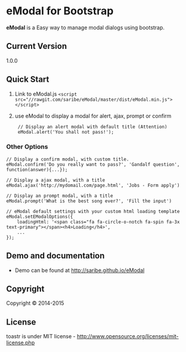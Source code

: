 # eModal for Bootstrap
**eModal** is a Easy way to manage modal dialogs using bootstrap.


## Current Version
1.0.0

## Quick Start

1. Link to eModal.js `<script src="//rawgit.com/saribe/eModal/master/dist/eModal.min.js"></script>`
2. use eModal to display a modal for alert, ajax, prompt or confirm

		// Display an alert modal with default title (Attention)
		eModal.alert('You shall not pass!');

### Other Options
	// Display a confirm modal, with custom title.
	eModal.confirm('Do you really want to pass?', 'Gandalf question', function(answer){...});
	
	// Display a ajax modal, with a title
	eModal.ajax('http://mydomail.com/page.html', 'Jobs - Form apply')
	
	// Display an prompt modal, with a title
	eModal.prompt('What is the best song ever?', 'Fill the input')
		
	// eModal default settings with your custom html loading template
	eModal.setEModalOptions({ 
        loadingHtml: '<span class="fa fa-circle-o-notch fa-spin fa-3x text-primary"></span><h4>Loading</h4>',
        ...
    });

## Demo and documentation
- Demo can be found at http://saribe.github.io/eModal

## Copyright
Copyright © 2014-2015 

## License
toastr is under MIT license - http://www.opensource.org/licenses/mit-license.php
